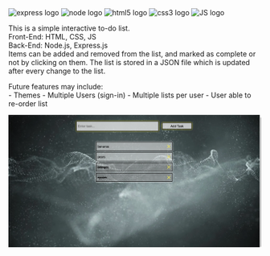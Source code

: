 <img src="https://upload.wikimedia.org/wikipedia/commons/6/64/Expressjs.png" alt="express logo" height="100px"/>
<img src="https://cdn.pixabay.com/photo/2015/04/23/17/41/node-js-736399_960_720.png" alt="node logo" height="100px"/>  
<img src="https://cdn.pixabay.com/photo/2018/05/08/21/28/html5-3384014_960_720.png" alt="html5 logo" height="100px"/>
<img src="https://upload.wikimedia.org/wikipedia/commons/thumb/d/d5/CSS3_logo_and_wordmark.svg/1200px-CSS3_logo_and_wordmark.svg.png" alt="css3 logo" height="100px"/>
<img src="https://cdn.pixabay.com/photo/2015/04/23/17/41/javascript-736400_960_720.png" alt="JS logo" height="100px"/>

This is a simple interactive to-do list.  
Front-End: HTML, CSS, JS  
Back-End: Node.js, Express.js  
Items can be added and removed from the list, and marked as complete or not by clicking on them. The list is stored in a JSON file which is updated after every change to the list.

Future features may include:  
    - Themes
    - Multiple Users (sign-in)
    - Multiple lists per user
    - User able to re-order list


<img src="todo-list-demo.png" alt="screenshot"/>